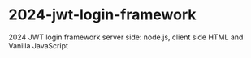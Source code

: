 # 2024-jwt-login-framework
2024 JWT login framework server side: node.js, client side HTML and Vanilla JavaScript
